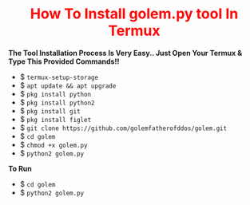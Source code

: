 <h1 style="color:red" align="center"> How To Install golem.py tool In Termux</h1>

<p><b>The Tool Installation Process Is Very Easy.. Just Open Your Termux & Type This Provided Commands!!</b></p>

- $ `termux-setup-storage`
- $ `apt update && apt upgrade`
- $ `pkg install python`
- $ `pkg install python2`
- $ `pkg install git`
- $ `pkg install figlet`
- $ `git clone https://github.com/golemfatherofddos/golem.git`
- $ `cd golem`
- $ `chmod +x golem.py`
- $ `python2 golem.py`

<p><b>To Run</b></p>

- $ `cd golem`
- $ `python2 golem.py`

